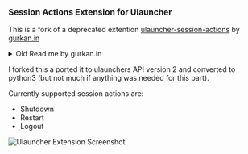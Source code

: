 ### Session Actions Extension for Ulauncher

This is a fork of a deprecated extention [ulauncher-session-actions](https://github.com/seqizz/ulauncher-session-actions) by [gurkan.in](https://gurkan.in/)

<details>
  <summary>Old Read me by gurkan.in</summary>
<span style="color: red;"> A hacky session actions extension for the [ulauncher](https://ulauncher.io/).

(Formerly known as: 'ulauncher-exit-cinnamon', then I realize hardcoding things doesn't make sense.)

By default, the values it has will work only for Cinnamon DE.
You can configure this for whatever DE/WM you're using. Just check the settings.

Currently supported session actions are:

- Shutdown
- Restart
- Logout
- Suspend
- Hibernate
</span>
![extension screenshot](https://i.imgur.com/pk4KXI5.jpg)

</details>

I forked this a ported it to ulaunchers API version 2 and converted to python3 (but not much if anything was needed for this part).

Currently supported session actions are:

- Shutdown
- Restart
- Logout
  
![Ulauncher Extension Screenshot](./images/screenshots/Main.png)
